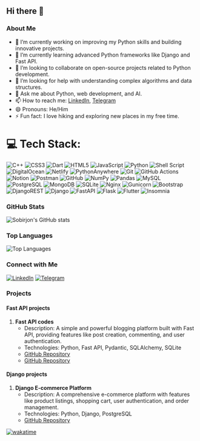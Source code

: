 ## Hi there 👋

### About Me

- 🔭 I’m currently working on improving my Python skills and building innovative projects.
- 🌱 I’m currently learning advanced Python frameworks like Django and Fast API.
- 👯 I’m looking to collaborate on open-source projects related to Python development.
- 🤔 I’m looking for help with understanding complex algorithms and data structures.
- 💬 Ask me about Python, web development, and AI.
- 📫 How to reach me: [LinkedIn](https://www.linkedin.com/in/sobirjon-abdumajidov-632659270/), [Telegram](https://t.me/fikrboy)
- 😄 Pronouns: He/Him
- ⚡ Fun fact: I love hiking and exploring new places in my free time.

# 💻 Tech Stack:
![C++](https://img.shields.io/badge/c++-%2300599C.svg?style=for-the-badge&logo=c%2B%2B&logoColor=white) ![CSS3](https://img.shields.io/badge/css3-%231572B6.svg?style=for-the-badge&logo=css3&logoColor=white) ![Dart](https://img.shields.io/badge/dart-%230175C2.svg?style=for-the-badge&logo=dart&logoColor=white) ![HTML5](https://img.shields.io/badge/html5-%23E34F26.svg?style=for-the-badge&logo=html5&logoColor=white) ![JavaScript](https://img.shields.io/badge/javascript-%23323330.svg?style=for-the-badge&logo=javascript&logoColor=%23F7DF1E) ![Python](https://img.shields.io/badge/python-3670A0?style=for-the-badge&logo=python&logoColor=ffdd54) ![Shell Script](https://img.shields.io/badge/shell_script-%23121011.svg?style=for-the-badge&logo=gnu-bash&logoColor=white) ![DigitalOcean](https://img.shields.io/badge/DigitalOcean-%230167ff.svg?style=for-the-badge&logo=digitalOcean&logoColor=white) ![Netlify](https://img.shields.io/badge/netlify-%23000000.svg?style=for-the-badge&logo=netlify&logoColor=#00C7B7) ![PythonAnywhere](https://img.shields.io/badge/pythonanywhere-%232F9FD7.svg?style=for-the-badge&logo=pythonanywhere&logoColor=151515) ![Git](https://img.shields.io/badge/git-%23F05033.svg?style=for-the-badge&logo=git&logoColor=white) ![GitHub Actions](https://img.shields.io/badge/github%20actions-%232671E5.svg?style=for-the-badge&logo=githubactions&logoColor=white) ![Notion](https://img.shields.io/badge/Notion-%23000000.svg?style=for-the-badge&logo=notion&logoColor=white) ![Postman](https://img.shields.io/badge/Postman-FF6C37?style=for-the-badge&logo=postman&logoColor=white) ![GitHub](https://img.shields.io/badge/github-%23121011.svg?style=for-the-badge&logo=github&logoColor=white) ![NumPy](https://img.shields.io/badge/numpy-%23013243.svg?style=for-the-badge&logo=numpy&logoColor=white) ![Pandas](https://img.shields.io/badge/pandas-%23150458.svg?style=for-the-badge&logo=pandas&logoColor=white) ![MySQL](https://img.shields.io/badge/mysql-4479A1.svg?style=for-the-badge&logo=mysql&logoColor=white) ![PostgreSQL](https://img.shields.io/badge/postgres-%23316192.svg?style=for-the-badge&logo=postgresql&logoColor=white) ![MongoDB](https://img.shields.io/badge/MongoDB-%234ea94b.svg?style=for-the-badge&logo=mongodb&logoColor=white) ![SQLite](https://img.shields.io/badge/sqlite-%2307405e.svg?style=for-the-badge&logo=sqlite&logoColor=white) ![Nginx](https://img.shields.io/badge/nginx-%23009639.svg?style=for-the-badge&logo=nginx&logoColor=white) ![Gunicorn](https://img.shields.io/badge/gunicorn-%298729.svg?style=for-the-badge&logo=gunicorn&logoColor=white) ![Bootstrap](https://img.shields.io/badge/bootstrap-%238511FA.svg?style=for-the-badge&logo=bootstrap&logoColor=white) ![DjangoREST](https://img.shields.io/badge/DJANGO-REST-ff1709?style=for-the-badge&logo=django&logoColor=white&color=ff1709&labelColor=gray) ![Django](https://img.shields.io/badge/django-%23092E20.svg?style=for-the-badge&logo=django&logoColor=white) ![FastAPI](https://img.shields.io/badge/FastAPI-005571?style=for-the-badge&logo=fastapi) ![Flask](https://img.shields.io/badge/flask-%23000.svg?style=for-the-badge&logo=flask&logoColor=white) ![Flutter](https://img.shields.io/badge/Flutter-%2302569B.svg?style=for-the-badge&logo=Flutter&logoColor=white) ![Insomnia](https://img.shields.io/badge/Insomnia-black?style=for-the-badge&logo=insomnia&logoColor=5849BE)

### GitHub Stats

![Sobirjon's GitHub stats](https://github-readme-stats.vercel.app/api?username=SobirjonAbdumajid&show_icons=true&theme=radical)

### Top Languages

![Top Languages](https://github-readme-stats.vercel.app/api/top-langs/?username=SobirjonAbdumajid&layout=compact&theme=radical)

### Connect with Me

[![LinkedIn](https://img.shields.io/badge/LinkedIn-blue?style=flat&logo=linkedin&labelColor=blue)](https://www.linkedin.com/in/sobirjon-abdumajidov-632659270/)
[![Telegram](https://img.shields.io/badge/Telegram-blue?style=flat&logo=telegram&labelColor=blue)](https://t.me/fikrboy)

### Projects

#### Fast API projects
1. **Fast API codes**
   - Description: A simple and powerful blogging platform built with Fast API, providing features like post creation, commenting, and user authentication.
   - Technologies: Python, Fast API, Pydantic, SQLAlchemy, SQLite
   - [GitHub Repository](https://github.com/SobirjonAbdumajid/fast-api-blog)
   - [GitHub Repository](https://github.com/SobirjonAbdumajid/udemy-courses)


#### Django projects
1. **Django E-commerce Platform**
   - Description: A comprehensive e-commerce platform with features like product listings, shopping cart, user authentication, and order management.
   - Technologies: Python, Django, PostgreSQL
   - [GitHub Repository](https://github.com/SobirjonAbdumajid/Django-Projects)

[![wakatime](https://wakatime.com/badge/user/71d06c7a-c205-4f0e-b36f-9cfe73017d97.svg)](https://wakatime.com/@71d06c7a-c205-4f0e-b36f-9cfe73017d97)


